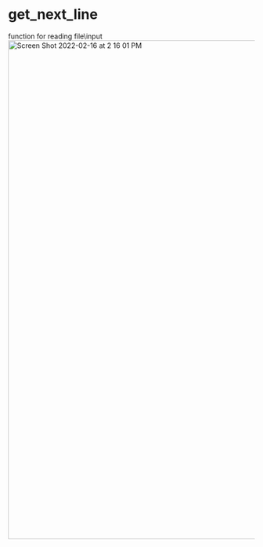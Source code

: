 # get_next_line
function for reading file\input
<img width="1017" alt="Screen Shot 2022-02-16 at 2 16 01 PM" src="https://user-images.githubusercontent.com/99796165/154253825-f195a956-655b-4fb6-b0cf-9896fa3b661c.png">

